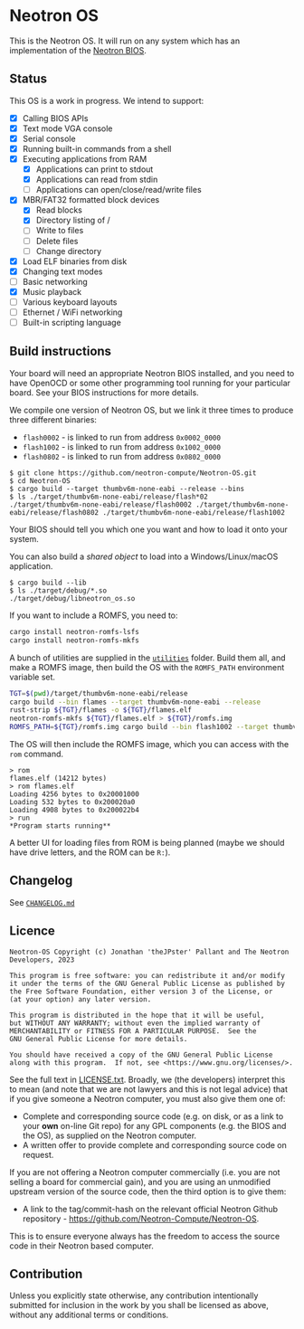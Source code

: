 # Neotron OS

This is the Neotron OS. It will run on any system which has an implementation
of the [Neotron BIOS](https://github.com/neotron-compute/Neotron-Common-BIOS).

## Status

This OS is a work in progress. We intend to support:

* [x] Calling BIOS APIs
* [x] Text mode VGA console
* [x] Serial console
* [x] Running built-in commands from a shell
* [x] Executing applications from RAM
  * [x] Applications can print to stdout
  * [x] Applications can read from stdin
  * [ ] Applications can open/close/read/write files
* [x] MBR/FAT32 formatted block devices
  * [x] Read blocks
  * [x] Directory listing of /
  * [ ] Write to files
  * [ ] Delete files
  * [ ] Change directory
* [x] Load ELF binaries from disk
* [x] Changing text modes
* [ ] Basic networking
* [x] Music playback
* [ ] Various keyboard layouts
* [ ] Ethernet / WiFi networking
* [ ] Built-in scripting language

## Build instructions

Your board will need an appropriate Neotron BIOS installed, and you need to have
OpenOCD or some other programming tool running for your particular board. See
your BIOS instructions for more details.

We compile one version of Neotron OS, but we link it three times to produce
three different binaries:

* `flash0002` - is linked to run from address `0x0002_0000`
* `flash1002` - is linked to run from address `0x1002_0000`
* `flash0802` - is linked to run from address `0x0802_0000`

```console
$ git clone https://github.com/neotron-compute/Neotron-OS.git
$ cd Neotron-OS
$ cargo build --target thumbv6m-none-eabi --release --bins
$ ls ./target/thumbv6m-none-eabi/release/flash*02
./target/thumbv6m-none-eabi/release/flash0002 ./target/thumbv6m-none-eabi/release/flash0802 ./target/thumbv6m-none-eabi/release/flash1002
```

Your BIOS should tell you which one you want and how to load it onto your system.

You can also build a *shared object* to load into a Windows/Linux/macOS application.

```console
$ cargo build --lib
$ ls ./target/debug/*.so
./target/debug/libneotron_os.so
```

If you want to include a ROMFS, you need to:

```bash
cargo install neotron-romfs-lsfs
cargo install neotron-romfs-mkfs
```

A bunch of utilities are supplied in the [`utilities`](./utilities/) folder. Build them all, and make a ROMFS image, then build the OS with the `ROMFS_PATH` environment variable set.

```bash
TGT=$(pwd)/target/thumbv6m-none-eabi/release
cargo build --bin flames --target thumbv6m-none-eabi --release
rust-strip ${TGT}/flames -o ${TGT}/flames.elf
neotron-romfs-mkfs ${TGT}/flames.elf > ${TGT}/romfs.img
ROMFS_PATH=${TGT}/romfs.img cargo build --bin flash1002 --target thumbv6m-none-eabi --release
```

The OS will then include the ROMFS image, which you can access with the `rom` command.

```text
> rom
flames.elf (14212 bytes)
> rom flames.elf
Loading 4256 bytes to 0x20001000
Loading 532 bytes to 0x200020a0
Loading 4908 bytes to 0x200022b4
> run
*Program starts running**
```

A better UI for loading files from ROM is being planned (maybe we should have drive letters, and the ROM can be `R:`).

## Changelog

See [`CHANGELOG.md`](./CHANGELOG.md)

## Licence

```text
Neotron-OS Copyright (c) Jonathan 'theJPster' Pallant and The Neotron Developers, 2023

This program is free software: you can redistribute it and/or modify
it under the terms of the GNU General Public License as published by
the Free Software Foundation, either version 3 of the License, or
(at your option) any later version.

This program is distributed in the hope that it will be useful,
but WITHOUT ANY WARRANTY; without even the implied warranty of
MERCHANTABILITY or FITNESS FOR A PARTICULAR PURPOSE.  See the
GNU General Public License for more details.

You should have received a copy of the GNU General Public License
along with this program.  If not, see <https://www.gnu.org/licenses/>.
```

See the full text in [LICENSE.txt](./LICENSE.txt). Broadly, we (the developers)
interpret this to mean (and note that we are not lawyers and this is not
legal advice) that if you give someone a Neotron computer, you must also give them
one of:

* Complete and corresponding source code (e.g. on disk, or as a link to your
  **own** on-line Git repo) for any GPL components (e.g. the BIOS and the OS),
  as supplied on the Neotron computer.
* A written offer to provide complete and corresponding source code on
  request.

If you are not offering a Neotron computer commercially (i.e. you are not
selling a board for commercial gain), and you are using an unmodified upstream
version of the source code, then the third option is to give them:

* A link to the tag/commit-hash on the relevant official Neotron Github
  repository - <https://github.com/Neotron-Compute/Neotron-OS>.

This is to ensure everyone always has the freedom to access the source code in
their Neotron based computer.

## Contribution

Unless you explicitly state otherwise, any contribution intentionally
submitted for inclusion in the work by you shall be licensed as above, without
any additional terms or conditions.


